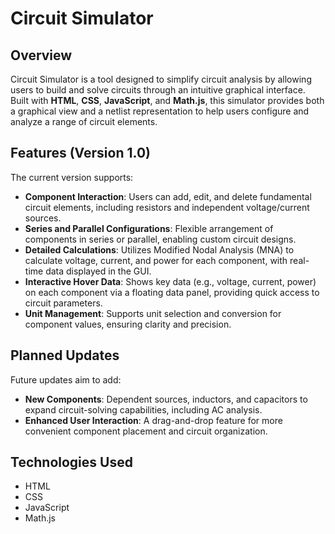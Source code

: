 # Circuit Simulator

## Overview
Circuit Simulator is a tool designed to simplify circuit analysis by allowing users to build and solve circuits through an intuitive graphical interface. Built with **HTML**, **CSS**, **JavaScript**, and **Math.js**, this simulator provides both a graphical view and a netlist representation to help users configure and analyze a range of circuit elements.

## Features (Version 1.0)
The current version supports:

- **Component Interaction**: Users can add, edit, and delete fundamental circuit elements, including resistors and independent voltage/current sources.
- **Series and Parallel Configurations**: Flexible arrangement of components in series or parallel, enabling custom circuit designs.
- **Detailed Calculations**: Utilizes Modified Nodal Analysis (MNA) to calculate voltage, current, and power for each component, with real-time data displayed in the GUI.
- **Interactive Hover Data**: Shows key data (e.g., voltage, current, power) on each component via a floating data panel, providing quick access to circuit parameters.
- **Unit Management**: Supports unit selection and conversion for component values, ensuring clarity and precision.

## Planned Updates
Future updates aim to add:

- **New Components**: Dependent sources, inductors, and capacitors to expand circuit-solving capabilities, including AC analysis.
- **Enhanced User Interaction**: A drag-and-drop feature for more convenient component placement and circuit organization.

## Technologies Used
- HTML
- CSS
- JavaScript
- Math.js
